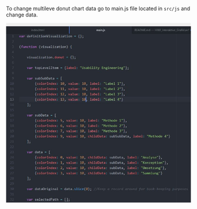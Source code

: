 To change multileve donut chart data go to main.js file located in `src/js` and change data.

![alt change data](https://github.com/19JeHe92/HIWI_Interaktive_Grafik/blob/master/howto/img/change_data.JPG)
